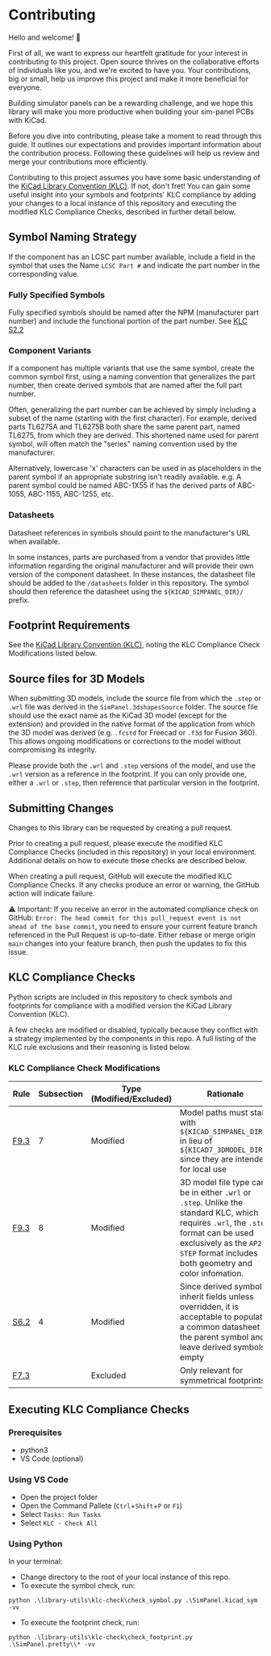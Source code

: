 # Contributing

Hello and welcome! 🌟

First of all, we want to express our heartfelt gratitude for your interest in contributing to this project. Open source thrives on the collaborative efforts of individuals like you, and we're excited to have you. Your contributions, big or small, help us improve this project and make it more beneficial for everyone.

Building simulator panels can be a rewarding challenge, and we hope this library will make you more productive when building your sim-panel PCBs with KiCad.

Before you dive into contributing, please take a moment to read through this guide. It outlines our expectations and provides important information about the contribution process. Following these guidelines will help us review and merge your contributions more efficiently.

Contributing to this project assumes you have some basic understanding of the [KiCad Library Convention (KLC)](https://klc.kicad.org/). If not, don't fret! You can gain some useful insight into your symbols and footprints' KLC compliance by adding your changes to a local instance of this repository and executing the modified KLC Compliance Checks, described in further detail below.

## Symbol Naming Strategy

If the component has an LCSC part number available, include a field in the symbol that uses the Name `LCSC Part #` and indicate the part number in the corresponding value.

### Fully Specified Symbols

Fully specified symbols should be named after the NPM (manufacturer part number) and include the functional portion of the part number. See [KLC S2.2](https://klc.kicad.org/symbol/s2/s2.2/)

### Component Variants

If a component has multiple variants that use the same symbol, create the common symbol first, using a naming convention that generalizes the part number, then create derived symbols that are named after the full part number.

Often, generalizing the part number can be achieved by simply including a subset of the name (starting with the first character). For example, derived parts TL6275A and TL6275B both share the same parent part, named TL6275, from which they are derived. This shortened name used for parent symbol, will often match the "series" naming convention used by the manufacturer.

Alternatively, lowercase 'x' characters can be used in as placeholders in the parent symbol if an appropriate substring isn't readily available. e.g. A parent symbol could be named ABC-1X55 if has the derived parts of ABC-1055, ABC-1155, ABC-1255, etc.

### Datasheets

Datasheet references in symbols should point to the manufacturer's URL when available.

In some instances, parts are purchased from a vendor that provides little information regarding the original manufacturer and will provide their own version of the component datasheet. In these instances, the datasheet file should be added to the `/datasheets` folder in this repository. The symbol should then reference the datasheet using the `${KICAD_SIMPANEL_DIR}/` prefix.

## Footprint Requirements

See the [KiCad Library Convention (KLC)](https://klc.kicad.org/), noting the KLC Compliance Check Modifications listed below.

## Source files for 3D Models
When submitting 3D models, include the source file from which the `.step` or `.wrl` file was derived in the `SimPanel.3dshapesSource` folder. The source file should use the exact name as the KiCad 3D model (except for the extension) and provided in the native format of the application from which the 3D model was derived (e.g. `.fcstd` for Freecad or `.f3d` for Fusion 360). This allows ongoing modifications or corrections to the model without compromising its integrity.

Please provide both the `.wrl` and `.step` versions of the model, and use the `.wrl` version as a reference in the footprint. If you can only provide one, either a `.wrl` or `.step`, then reference that particular version in the footprint.

## Submitting Changes

Changes to this library can be requested by creating a pull request.

Prior to creating a pull request, please execute the modified KLC Compliance Checks (included in this repository) in your local environment. Additional details on how to execute these checks are described below.

When creating a pull request, GitHub will execute the modified KLC Compliance Checks. If any checks produce an error or warning, the GitHub action will indicate failure.

⚠️ Important: If you receive an error in the automated compliance check on GitHub: `Error: The head commit for this pull_request event is not ahead of the base commit`, you need to ensure your current feature branch referenced in the Pull Request is up-to-date. Either rebase or merge origin `main` changes into your feature branch, then push the updates to fix this issue.

## KLC Compliance Checks

Python scripts are included in this repository to check symbols and footprints for compliance with a modified version the KiCad Library Convention (KLC).

A few checks are modified or disabled, typically because they conflict with a strategy implemented by the components in this repo. A full listing of the KLC rule exclusions and their reasoning is listed below.

### KLC Compliance Check Modifications

| Rule | Subsection | Type (Modified/Excluded) | Rationale                                                                                                                                                                                                                 |
| ---- | ---------- | ------------------------ | ------------------------------------------------------------------------------------------------------------------------------------------------------------------------------------------------------------------------- |
| [F9.3](https://klc.kicad.org/footprint/f9/f9.3/) | 7          | Modified                 | Model paths must start with `${KICAD_SIMPANEL_DIR}/` in lieu of `${KICAD7_3DMODEL_DIR}/` since they are intended for local use                                                                                            |
| [F9.3](https://klc.kicad.org/footprint/f9/f9.3/) | 8          | Modified                 | 3D model file type can be in either `.wrl` or `.step`. Unlike the standard KLC, which requires `.wrl`, the `.step` format can be used exclusively as the `AP214 STEP` format includes both geometry and color infomation. |
| [S6.2](https://klc.kicad.org/symbol/s6/s6.2/) | 4          | Modified                 | Since derived symbols inherit fields unless overridden, it is acceptable to populate a common datasheet in the parent symbol and leave derived symbols empty                                                              |
| [F7.3](https://klc.kicad.org/footprint/f7/f7.3/) |           | Excluded                 | Only relevant for symmetrical footprints                                                              |

## Executing KLC Compliance Checks

### Prerequisites

- python3
- VS Code (optional)

### Using VS Code

- Open the project folder
- Open the Command Pallete (`Ctrl`+`Shift`+`P` or `F1`)
- Select `Tasks: Run Tasks`
- Select `KLC - Check All`

### Using Python

In your terminal:

- Change directory to the root of your local instance of this repo.
- To execute the symbol check, run:

```shell
python .\library-utils\klc-check\check_symbol.py .\SimPanel.kicad_sym -vv
```

- To execute the footprint check, run:

```shell
python .\library-utils\klc-check\check_footprint.py .\SimPanel.pretty\\* -vv
```
